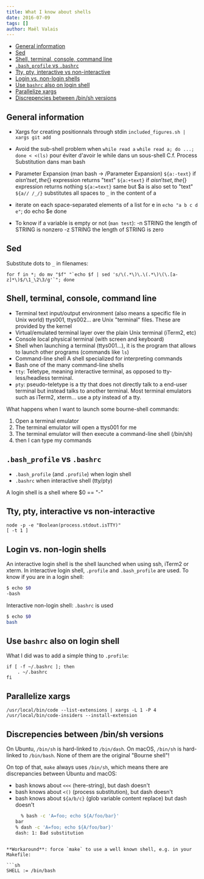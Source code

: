 ```yaml
---
title: What I know about shells
date: 2016-07-09
tags: []
author: Maël Valais
---
```


- [General information](#general-information)
- [Sed](#sed)
- [Shell, terminal, console, command line](#shell-terminal-console-command-line)
- [`.bash_profile` vs `.bashrc`](#bash_profile-vs-bashrc)
- [Tty, pty, interactive vs non-interactive](#tty-pty-interactive-vs-non-interactive)
- [Login vs. non-login shells](#login-vs-non-login-shells)
- [Use `bashrc` also on login shell](#use-bashrc-also-on-login-shell)
- [Parallelize xargs](#parallelize-xargs)
- [Discrepencies between /bin/sh versions](#discrepencies-between-binsh-versions)

## General information

- Xargs for creating positionnals through stdin
  `included_figures.sh | xargs git add`

- Avoid the sub-shell problem when `while read a`
  `while read a; do ...; done < <(ls)`
  pour éviter d'avoir le while dans un sous-shell
  C.f. Process Substitution dans man bash

- Parameter Expansion (man bash -> /Parameter Expansion)
  `${a:-text}` if $a isn't set, the${} expression returns "text"
  `${a:+text}` if $a isn't set, the${} expression returns nothing
  `${a:=text}` same but \$a is also set to "text"
  `${a// /_/}` substitutes all spaces to `_` in the content of a
- iterate on each space-separated elements of a list
  for e in `echo "a b c d e"`; do
  echo \$e
  done
- To know if a variable is empty or not (`man test`):
  -n STRING
  the length of STRING is nonzero
  -z STRING
  the length of STRING is zero

## Sed

Substitute dots to `_` in filenames:

    for f in *; do mv "$f" "`echo $f | sed 's/\(.*\)\.\(.*\)\(\.[a-z]*\)$/\1_\2\3/g'`"; done

## Shell, terminal, console, command line

- Terminal
  text input/output environment (also means a specific file in Unix world)
  ttys001, ttys002... are Unix "terminal" files. These are provided by the
  kernel
- Virtual/emulated terminal
  layer over the plain Unix terminal (iTerm2,
  etc)
- Console
  local physical terminal (with screen and keyboard)
- Shell
  when launching a terminal (ttys001...), it is the program that allows to
  launch other programs (commands like `ls`)
- Command-line shell
  A shell specialized for interpreting commands
- Bash
  one of the many command-line shells
- `tty`: Teletype, meaning interactive terminal, as opposed to
  tty-less/headless terminal.
- `pty`: pseudo-teletype is a tty that does not directly talk to a end-user
  terminal but instead talks to another terminal. Most terminal emulators
  such as iTerm2, xterm... use a pty instead of a tty.

What happens when I want to launch some bourne-shell commands:

1. Open a terminal emulator
2. The terminal emulator will open a ttys001 for me
3. The terminal emulator will then execute a command-line shell (/bin/sh)
4. then I can type my commands

## `.bash_profile` vs `.bashrc`

- `.bash_profile` (and `.profile`) when login shell
- `.bashrc` when interactive shell (tty/pty)

A login shell is a shell where \$0 == "-"

## Tty, pty, interactive vs non-interactive

    node -p -e "Boolean(process.stdout.isTTY)"
    [ -t 1 ]

## Login vs. non-login shells

An interactive login shell is the shell launched when using ssh, iTerm2 or
xterm. In interactive login shell, `.profile` and `.bash_profile` are used.
To know if you are in a login shell:

```sh
$ echo $0
-bash
```

Interactive non-login shell: `.bashrc` is used

```sh
$ echo $0
bash
```

## Use `bashrc` also on login shell

What I did was to add a simple thing to `.profile`:

```shell
if [ -f ~/.bashrc ]; then
    . ~/.bashrc
fi
```

## Parallelize xargs

    /usr/local/bin/code --list-extensions | xargs -L 1 -P 4 /usr/local/bin/code-insiders --install-extension


## Discrepencies between /bin/sh versions

On Ubuntu, `/bin/sh` is hard-linked to `/bin/dash`. On macOS, `/bin/sh` is
hard-linked to `/bin/bash`. None of them are the original "Bourne shell"!

On top of that, `make` always uses `/bin/sh`, which means there are
discrepancies between Ubuntu and macOS:

- bash knows about `<<<` (here-string), but dash doesn't
- bash knows about `<()` (process substitution), but dash doesn't
- bash knows about `${a/b/c}` (glob variable content replace) but dash doesn't
  ```sh
	% bash -c 'A=foo; echo ${A/foo/bar}'
  bar
  % dash -c 'A=foo; echo ${A/foo/bar}'
  dash: 1: Bad substitution
```

**Workaround**: force `make` to use a well known shell, e.g. in your Makefile:

```sh
SHELL := /bin/bash
```


